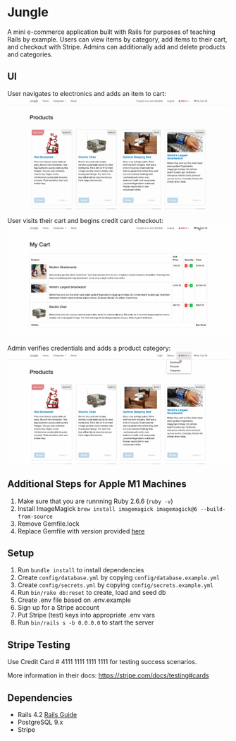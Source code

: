 # Jungle

A mini e-commerce application built with Rails for purposes of teaching Rails by example. Users can view items by category, add items to their cart, and checkout with Stripe. Admins can additionally add and delete products and categories.

## UI
User navigates to electronics and adds an item to cart:
!["User navigates to electronics and adds an item to cart"](https://raw.githubusercontent.com/josephblais/jungle-rails/master/docs/view-electronics-and-add-to-cart.gif)

User visits their cart and begins credit card checkout:
!["User visits their cart and begins credit card checkout"](https://raw.githubusercontent.com/josephblais/jungle-rails/master/docs/view-cart.gif)

Admin verifies credentials and adds a product category:
!["Admin verifies credentials and adds a product category"](https://raw.githubusercontent.com/josephblais/jungle-rails/master/docs/add-category.gif)


## Additional Steps for Apple M1 Machines

1. Make sure that you are runnning Ruby 2.6.6 (`ruby -v`)
1. Install ImageMagick `brew install imagemagick imagemagick@6 --build-from-source`
2. Remove Gemfile.lock
3. Replace Gemfile with version provided [here](https://gist.githubusercontent.com/FrancisBourgouin/831795ae12c4704687a0c2496d91a727/raw/ce8e2104f725f43e56650d404169c7b11c33a5c5/Gemfile)

## Setup

1. Run `bundle install` to install dependencies
2. Create `config/database.yml` by copying `config/database.example.yml`
3. Create `config/secrets.yml` by copying `config/secrets.example.yml`
4. Run `bin/rake db:reset` to create, load and seed db
5. Create .env file based on .env.example
6. Sign up for a Stripe account
7. Put Stripe (test) keys into appropriate .env vars
8. Run `bin/rails s -b 0.0.0.0` to start the server

## Stripe Testing

Use Credit Card # 4111 1111 1111 1111 for testing success scenarios.

More information in their docs: <https://stripe.com/docs/testing#cards>

## Dependencies

* Rails 4.2 [Rails Guide](http://guides.rubyonrails.org/v4.2/)
* PostgreSQL 9.x
* Stripe

